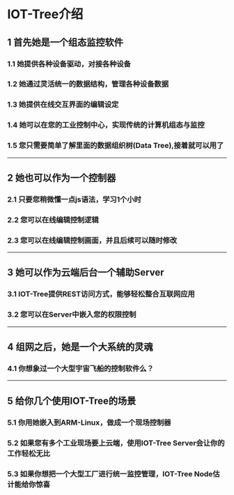 # IOT-Tree介绍

## 1 首先她是一个组态监控软件

### 1.1 她提供各种设备驱动，对接各种设备

### 1.2 她通过灵活统一的数据结构，管理各种设备数据

### 1.3 她提供在线交互界面的编辑设定

### 1.4 她可以在您的工业控制中心，实现传统的计算机组态与监控

### 1.5 您只需要简单了解里面的数据组织树(Data Tree),接着就可以用了

---    

## 2 她也可以作为一个控制器

### 2.1 只要您稍微懂一点js语法，学习1个小时

### 2.2 您可以在线编辑控制逻辑

### 2.3 您可以在线编辑控制画面，并且后续可以随时修改

---

## 3 她可以作为云端后台一个辅助Server

### 3.1 IOT-Tree提供REST访问方式，能够轻松整合互联网应用

### 3.2 您可以在Server中嵌入您的权限控制

---
## 4 组网之后，她是一个大系统的灵魂

### 4.1 你想象过一个大型宇宙飞船的控制软件么？


---

## 5 给你几个使用IOT-Tree的场景

### 5.1 你用她嵌入到ARM-Linux，做成一个现场控制器

### 5.2 如果您有多个工业现场要上云端，使用IOT-Tree Server会让你的工作轻松无比

### 5.3 如果你想把一个大型工厂进行统一监控管理，IOT-Tree Node估计能给你惊喜
